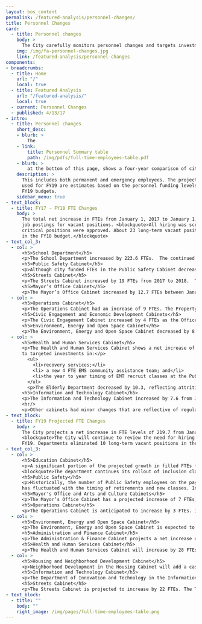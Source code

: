 ```yaml
---
layout: bos_content
permalink: /featured-analysis/personnel-changes/
title: Personnel Changes
card: 
  - title: Personnel changes
    body: >
      The City carefully monitors personnel changes and targets investments in priority areas. See more.
    img: /img/fa-personnel-changes.jpg
    link: /featured-analysis/personnel-changes
components:
- breadcrumbs:
  - title: Home
    url: "/"
    local: true
  - title: Featured Analysis
    url: "/featured-analysis/"
    local: true
  - current: Personnel Changes
  - published: 4/13/17
- intro:
  - title: Personnel changes
    short_desc: 
    - blurb: >
        The 
    - link:
        title: Personnel Summary table
        path: /img/pdfs/full-time-employees-table.pdf
    - blurb: > 
        at the bottom of this page, shows a four-year comparison of city-funded and filled full-time equivalent (FTE) positions. 
    description: >
      This includes both permanent and emergency employees. The projected FTE numbers 
      used for FY19 are estimates based on the personnel funding levels contained in the 
      FY19 budgets.
    sidebar_menu: true    
- text_block:
  - title: FY17 - FY18 FTE Changes
    body: >
      The total net increase in FTEs from January 1, 2017 to January 1, 2018 was 211.9.  The majority of the growth was in priority area of Education. The City’s Position Review Committee continued to review all proposed 
      job postings for vacant positions. <blockquote>All hiring was scrutinized and only 
      critical positions were approved. About 23 long-term vacant positions were eliminated 
      in the FY18 budget.</blockquote>
- text_col_3:
  - col: >
      <h5>School Department</h5>
      <p>The School Department increased by 223.6 FTEs.  The continued focus on inclusion classrooms is apparent with an increase of 29 inclusion teachers and 53 aides. Other specialist teachers increased by 37 and general education teachers by 16.5. Various support and managerial positions grew by 61.</p>
      <h5>Public Safety Cabinet</h5>
      <p>Although city funded FTEs in the Public Safety Cabinet decreased by 58.8, this is due to an administrative re-coding in May 2017 of School Traffic Supervisors in the Police department from 1 FTE each to .41 each.  Thus, the Police Department reflects a January to January decrease of 92 FTEs, even though the number of employees remained steady. The Fire Department had an increase of 33, which reflects the 75 SAFER grant funded firefighters that came onto the operating fund in September 2017 offset by regular attrition. The Fire Department’s FY18 replacement class was in February 2018.</p>
      <h5>Streets Cabinet</h5>
      <p>The Streets Cabinet increased by 19 FTEs from 2017 to 2018.  The Transportation Department increased by 29 by filling previously vacant Parking Enforcement Officer positions, while Public Works decreased by 11 due to multiple vacancies.</p>
      <h5>Mayor’s Office Cabinet</h5>
      <p>The Mayor’s Office Cabinet increased by 12.7 FTEs between January 1, 2017 and January 1, 2018. The Law Department increased by 10 with the transfer of positions from Police and Public Facilities as part of a consolidation of legal positions in the city. The Office of Women’s Advancement increased by 1 FTE by filling a vacancy.</p>
  - col: >
      <h5>Operations Cabinet</h5>
      <p>The Operations Cabinet had an increase of 9 FTEs. The Property Management Department increased by 4, reflecting new security officers as well as new graffiti buster positions.  Public Facilities also increased by 4 with the transfer of School Department positions to consolidate support for Build BPS.</p>
      <h5>Civic Engagement and Economic Development Cabinets</h5>
      <p>The Civic Engagement Cabinet increased by 4 FTEs as the Office of Neighborhood Services increased 311 staff to improve constituent response.  The Arts & Culture Cabinet increased by 0.1 FTEs with regular attrition in the Library Department offset by 2 new positions in the Office of Arts and Culture.  These positions provided additional support for the Strand Theater.  The Economic Development Cabinet increased by 3.5 FTEs for additional operations support.</p>
      <h5>Environment, Energy and Open Space Cabinet</h5>
      <p>The Environment, Energy and Open Space Cabinet decreased by 8 FTEs from January 2017 to January 2018. The Parks Department decreased by 4 due to normal attrition and Inspectional Services had a decrease of 7 FTEs including several building inspector vacancies. The Environment Department increased by 3 FTEs with the hiring of a new Preservation Assistant along with filling some vacancies.</p>
  - col: >
      <h5>Health and Human Services Cabinet</h5>
      <p>The Health and Human Services Cabinet shows a net increase of 9.2 FTEs due primarily 
      to targeted investments in:</p>
        <ul>
          <li>recovery services;</li>
          <li> a new 4 FTE EMS community assistance team; and</li>
          <li>the year to year timing of EMT recruit classes at the Public Health Commission (total increase of 17.4 FTEs).  </li>
        </ul>
        <p>The Elderly Department decreased by 10.3, reflecting attrition and the reallocation of FTEs split-funded between operating and external funds.  The FY17 to FY18 changes at Boston Center for Youth and Families (+2), and the Commission for Persons with Disabilities (+1) relate to the filling of vacancies.</p>
      <h5>Information and Technology Cabinet</h5>
      <p>The Information and Technology Cabinet increased by 7.6 from January 2017 to January 2018.  The department added staff to help with identity management as well as an additional data analyst.</p>
      <hr/>
      <p>Other cabinets had minor changes that are reflective of regular attrition and hiring patterns.</p>
- text_block:
  - title: FY19 Projected FTE Changes
    body: >
      The City projects a net increase in FTE levels of 219.7 from January 1, 2018 to January 1, 2019. The majority of the growth is targeted in the priority areas of education, public safety, and transportation.
      <blockquote>The City will continue to review the need for hiring into all vacant positions in 
      FY19. Departments eliminated 10 long-term vacant positions in the current budget process.</blockquote>
- text_col_3:
  - col: >
      <h5>Education Cabinet</h5>
      <p>A significant portion of the projected growth in filled FTEs from January 2018 to January 2019 is in the Education Cabinet. This continues the trend of the School Department accounting for the majority of position growth since 2014. In FY19, the School Department is projecting a net annual increase of 64.7 FTEs with increases for inclusion teachers and aides, nurses and psychologists. The department continues its rollout of inclusion classrooms.
      <blockquote>The department continues its rollout of inclusion classrooms.</blockquote></p>
      <h5>Public Safety</h5>
      <p>Historically, the number of Public Safety employees on the payroll as of January 1 of any year 
      has fluctuated with the timing of retirements and new classes. In FY19 the projected January to January increase in the Fire Department is due to the timing of the FY19 class in fall 2018 as opposed to the FY18 class which came on in spring 2018. The goal of the department is to have enough firefighters in the suppression force to cover the minimum manning level of 262 and to reduce overtime. The Police Department is projected to increase the sworn force by 30 officers with the FY19 recruit class in the fall of 2018.</p>
      <h5>Mayor's Office and Arts and Culture Cabinets</h5>
      <p>The Mayor’s Office Cabinet has a projected increase of 7 FTEs, primarily due to transfers between departments. The Law Department will grow by an additional 4 positions since January 2018 with the completion of a citywide legal staff consolidation. Women’s Advancement is adding an assistant position, which is transferring from Neighborhood Services in the Civic Engagement Cabinet.  The Arts and Culture Cabinet will remain level.  The Office of Arts and Culture will hire a manager for the percent for the arts program, which will be offset in the FTE count by the transfer of the mural crew manager to the Parks Department.</p>
      <h5>Operations Cabinet</h5>
      <p>The Operations Cabinet is anticipated to increase by 3 FTEs. Intergovernmental Relations will hire a census outreach coordinator in advance of the 2020 U.S. Census. Public Facilities will add a project manager and a design review position to support the growing citywide construction program.</p>
  - col: >
      <h5>Environment, Energy and Open Space Cabinet</h5>
      <p>The Environment, Energy and Open Space Cabinet is expected to grow by 10 FTEs by filling vacant positions and adding targeted new positions. Inspectional Services will add 2 plans examiners to reduce the architectural review wait time for residents and developers. Parks and Recreation is adding a park ranger position and the mural crew manager, who is being transferred from Arts and Culture. </p>
      <h5>Administration and Finance Cabinet</h5>
      <p>The Administration & Finance Cabinet projects a net increase of 2 FTEs with talent acquisition and compliance position in Human Resources and a new account receivable specialist in the Treasury Department.</p>
      <h5>Health and Human Services Cabinet</h5>
      <p>The Health and Human Services Cabinet will increase by 28 FTEs primarily due to key investment in the Public Health Commission’s Emergency Medical Services (EMS). EMS will add 20 EMTs to better meet the demands of a growing population and improve their capacity to provide a quick response to urgent calls city-wide. The Public Health Commission will also add 2 recovery services youth prevention program managers. Boston Centers for Youth and Families is adding 3 positions to support the re-opening of the Marshall Community Center as well as 2 new positions to allow for Saturday hours at the Condon Community Center. The Elderly Commission will hire a new housing unit position to meet the rising demand for assistance in this area.</p>
  - col: >
      <h5>Housing and Neighborhood Development Cabinet</h5>
      <p>Neighborhood Development in the Housing Cabinet will add a case management position in the Office of Housing Stability to meet growing demand for services. </p>
      <h5>Information and Technology Cabinet</h5>
      <p>The Department of Innovation and Technology in the Information & Technology Cabinet will add an in-house reporting developer.</p>
      <h5>Streets Cabinet</h5>
      <p>The Streets Cabinet is projected to increase by 22 FTEs. The Transportation Department will add 20 positions to support transformational investments in transportation projects throughout the City. These investments include 3 FTEs to better manage traffic signals to increase safety and reduce congestion, 8 FTEs (2 planners, 2 engineers, 2 maintenance/operations positions, and 2 forepersons) for Vision Zero to build 15 slow streets, 15 miles of protected bike lanes and fix 15 of the most challenging intersections in the next four years, and 6 FTEs for the City’s new transit team which will improve coordination with the MBTA. The Public Works Department is adding a data manager for roadway utility coordination. The Office of Streets plans to hire a manager to oversee operational reforms in the cabinet.</p>
- text_block:
  - title: ""
    body: ""
    right_image: /img/pages/full-time-employees-table.png
---
```

